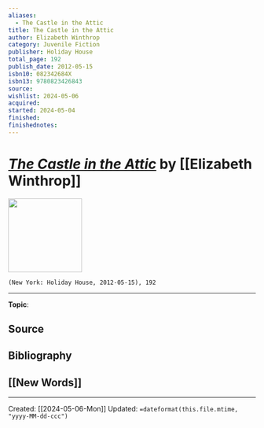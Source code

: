 ```yaml
---
aliases:
  - The Castle in the Attic
title: The Castle in the Attic
author: Elizabeth Winthrop
category: Juvenile Fiction
publisher: Holiday House
total_page: 192
publish_date: 2012-05-15
isbn10: 082342684X
isbn13: 9780823426843
source: 
wishlist: 2024-05-06
acquired: 
started: 2024-05-04
finished: 
finishednotes:
---
```

# *[The Castle in the Attic]()* by [[Elizabeth Winthrop]]

<img src="http://books.google.com/books/content?id=G3zRDwAAQBAJ&printsec=frontcover&img=1&zoom=1&edge=curl&source=gbs_api" width=150>

`(New York: Holiday House, 2012-05-15), 192`



--- 
**Topic**: 

**Source**
- 

**Bibliography**
- 
 
**[[New Words]]**
- 

---
Created: [[2024-05-06-Mon]]
Updated: `=dateformat(this.file.mtime, "yyyy-MM-dd-ccc")`